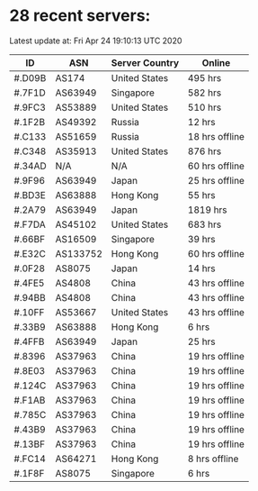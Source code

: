 # 28 recent servers:

Latest update at: Fri Apr 24 19:10:13 UTC 2020

| ID | ASN | Server Country | Online |
| -- | --- | -------------- | ------ |
| #.D09B | AS174 | United States | 495 hrs |
| #.7F1D | AS63949 | Singapore | 582 hrs |
| #.9FC3 | AS53889 | United States | 510 hrs |
| #.1F2B | AS49392 | Russia | 12 hrs |
| #.C133 | AS51659 | Russia | 18 hrs offline |
| #.C348 | AS35913 | United States | 876 hrs |
| #.34AD | N/A | N/A | 60 hrs offline |
| #.9F96 | AS63949 | Japan | 25 hrs offline |
| #.BD3E | AS63888 | Hong Kong | 55 hrs |
| #.2A79 | AS63949 | Japan | 1819 hrs |
| #.F7DA | AS45102 | United States | 683 hrs |
| #.66BF | AS16509 | Singapore | 39 hrs |
| #.E32C | AS133752 | Hong Kong | 60 hrs offline |
| #.0F28 | AS8075 | Japan | 14 hrs |
| #.4FE5 | AS4808 | China | 43 hrs offline |
| #.94BB | AS4808 | China | 43 hrs offline |
| #.10FF | AS53667 | United States | 43 hrs offline |
| #.33B9 | AS63888 | Hong Kong | 6 hrs |
| #.4FFB | AS63949 | Japan | 25 hrs |
| #.8396 | AS37963 | China | 19 hrs offline |
| #.8E03 | AS37963 | China | 19 hrs offline |
| #.124C | AS37963 | China | 19 hrs offline |
| #.F1AB | AS37963 | China | 19 hrs offline |
| #.785C | AS37963 | China | 19 hrs offline |
| #.43B9 | AS37963 | China | 19 hrs offline |
| #.13BF | AS37963 | China | 19 hrs offline |
| #.FC14 | AS64271 | Hong Kong | 8 hrs offline |
| #.1F8F | AS8075 | Singapore | 6 hrs |

